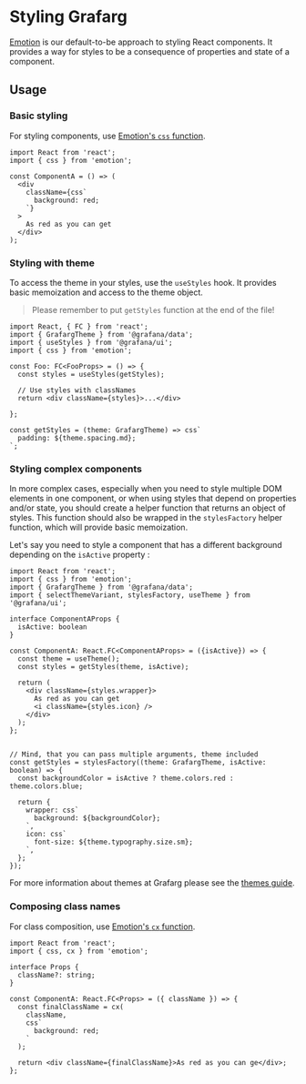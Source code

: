 # Styling Grafarg

[Emotion](https://emotion.sh/docs/introduction) is our default-to-be approach to styling React components. It provides a way for styles to be a consequence of properties and state of a component.

## Usage

### Basic styling

For styling components, use [Emotion's `css` function](https://emotion.sh/docs/emotion#css).

```tsx
import React from 'react';
import { css } from 'emotion';

const ComponentA = () => (
  <div
    className={css`
      background: red;
    `}
  >
    As red as you can get
  </div>
);
```

### Styling with theme

To access the theme in your styles, use the `useStyles` hook. It provides basic memoization and access to the theme object.

> Please remember to put `getStyles` function at the end of the file!

```tsx
import React, { FC } from 'react';
import { GrafargTheme } from '@grafana/data';
import { useStyles } from '@grafana/ui';
import { css } from 'emotion';

const Foo: FC<FooProps> = () => {
  const styles = useStyles(getStyles);

  // Use styles with classNames
  return <div className={styles}>...</div>

};

const getStyles = (theme: GrafargTheme) => css`
  padding: ${theme.spacing.md};
`;
```

### Styling complex components

In more complex cases, especially when you need to style multiple DOM elements in one component, or when using styles that depend on properties and/or state, you should create a helper function that returns an object of styles. This function should also be wrapped in the `stylesFactory` helper function, which will provide basic memoization.

Let's say you need to style a component that has a different background depending on the `isActive` property :

```tsx
import React from 'react';
import { css } from 'emotion';
import { GrafargTheme } from '@grafana/data';
import { selectThemeVariant, stylesFactory, useTheme } from '@grafana/ui';

interface ComponentAProps {
  isActive: boolean
}

const ComponentA: React.FC<ComponentAProps> = ({isActive}) => {
  const theme = useTheme();
  const styles = getStyles(theme, isActive);

  return (
    <div className={styles.wrapper}>
      As red as you can get
      <i className={styles.icon} />
    </div>
  );
};


// Mind, that you can pass multiple arguments, theme included
const getStyles = stylesFactory((theme: GrafargTheme, isActive: boolean) => {
  const backgroundColor = isActive ? theme.colors.red : theme.colors.blue;

  return {
    wrapper: css`
      background: ${backgroundColor};
    `,
    icon: css`
      font-size: ${theme.typography.size.sm};
    `,
  };
});
```

For more information about themes at Grafarg please see the [themes guide](./themes.md).

### Composing class names

For class composition, use [Emotion's `cx` function](https://emotion.sh/docs/emotion#cx).

```tsx
import React from 'react';
import { css, cx } from 'emotion';

interface Props {
  className?: string;
}

const ComponentA: React.FC<Props> = ({ className }) => {
  const finalClassName = cx(
    className,
    css`
      background: red;
    `
  );

  return <div className={finalClassName}>As red as you can ge</div>;
};
```
